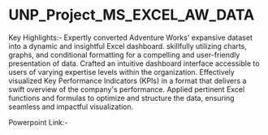 # UNP_Project_MS_EXCEL_AW_DATA

Key Highlights:- Expertly converted Adventure Works' expansive dataset into a dynamic and insightful Excel dashboard.
skillfully utilizing charts, graphs, and conditional formatting for a compelling and user-friendly presentation of data.
Crafted an intuitive dashboard interface accessible to users of varying expertise levels within the organization.
Effectively visualized Key Performance Indicators (KPIs) in a format that delivers a swift overview of the company's performance.
Applied pertinent Excel functions and formulas to optimize and structure the data, ensuring seamless and impactful visualization.

Powerpoint Link:-
